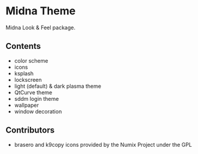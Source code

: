 Midna Theme
==========

Midna Look & Feel package.

## Contents

* color scheme
* icons
* ksplash
* lockscreen
* light (default) & dark plasma theme
* QtCurve theme
* sddm login theme
* wallpaper
* window decoration

## Contributors

* brasero and k9copy icons provided by the Numix Project under the GPL
